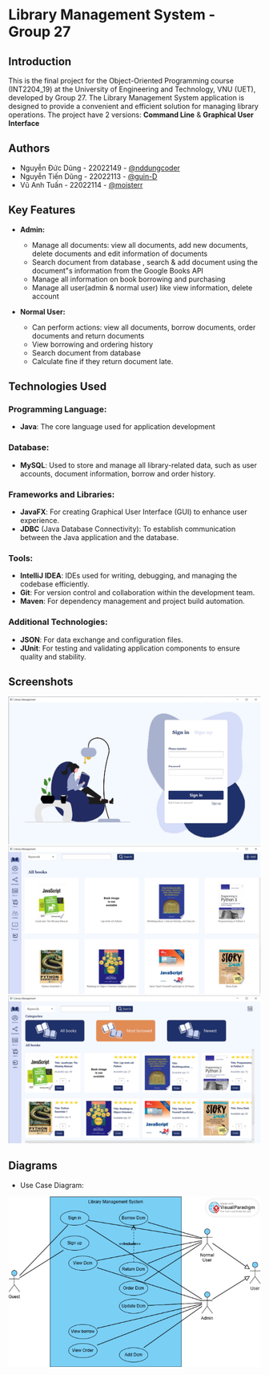 
# Library Management System - Group 27
## Introduction

This is the final project for the Object-Oriented Programming course (INT2204_19) at the University of Engineering and Technology, VNU (UET), developed by Group 27. The Library Management System application is designed to provide a convenient and efficient solution for managing library operations. The project have 2 versions: **Command Line** & **Graphical User Interface**


## Authors

- Nguyễn Đức Dũng - 22022149 - [@nddungcoder](https://github.com/nddungcoder)
- Nguyễn Tiến Dũng - 22022113 - [@guin-D](https://github.com/guin-D)
- Vũ Anh Tuấn - 22022114 - [@moisterr](https://github.com/moisterr)


## Key Features

- **Admin:**
    - Manage all documents: view all documents, add new documents, delete documents and edit information of documents
    - Search document from database , search & add document using the document"s information from the Google Books API
    - Manage all information on book borrowing and purchasing
    - Manage all user(admin & normal user) like view information, delete account

- **Normal User:**
    - Can perform actions: view all documents, borrow documents, order documents and return documents
    - View borrowing and ordering history
    - Search document from database
    - Calculate fine if they return document late.

## Technologies Used

### Programming Language:
- **Java**: The core language used for application development

### Database:
- **MySQL**: Used to store and manage all library-related data, such as user accounts, document information, borrow and order history.

### Frameworks and Libraries:
- **JavaFX**: For creating Graphical User Interface (GUI) to enhance user experience.
- **JDBC** (Java Database Connectivity): To establish communication between the Java application and the database.

### Tools:
- **IntelliJ IDEA**: IDEs used for writing, debugging, and managing the codebase efficiently.
- **Git**: For version control and collaboration within the development team.
- **Maven**: For dependency management and project build automation.

### Additional Technologies:
- **JSON**: For data exchange and configuration files.
- **JUnit**: For testing and validating application components to ensure quality and stability.




## Screenshots

<div align="center">
  <img src="src/main/resources/LibraryManagement/ReadmeImage/screenshot1.jpg" alt="Sign in">
</div>

<div align="center">
  <img src="src/main/resources/LibraryManagement/ReadmeImage/screenshot2.jpg" alt="Resources">
</div>

<div align="center">
  <img src="src/main/resources/LibraryManagement/ReadmeImage/screenshot3.jpg" alt="Orders">
</div>



## Diagrams
- Use Case Diagram:
<div align="center">
  <img src="src/main/resources/LibraryManagement/ReadmeImage/UseCaseDiagram.png" alt="UseCaseDiagram">
</div>
